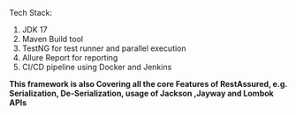 Tech Stack:
1. JDK 17
2. Maven Build tool
3. TestNG for test runner and parallel execution
4. Allure Report for reporting
5. CI/CD pipeline using Docker and Jenkins

**This framework is also Covering all the core Features of RestAssured, e.g. Serialization, De-Serialization, usage of Jackson ,Jayway and Lombok APIs**



